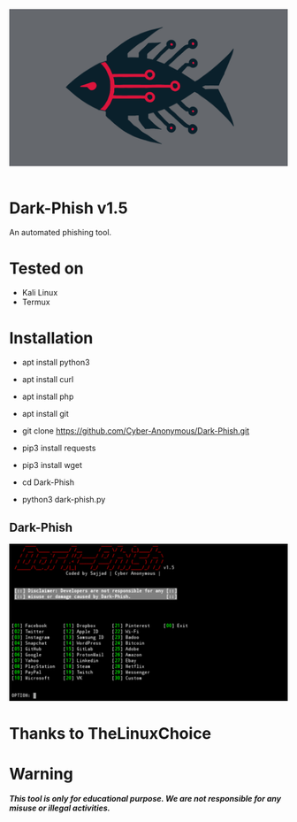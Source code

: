 <center><img src="core/logo.png"/><br><br></center>

# Dark-Phish v1.5
An automated phishing tool.

# Tested on
- Kali Linux
- Termux

# Installation

* apt install python3

* apt install curl

* apt install php

* apt install git

* git clone https://github.com/Cyber-Anonymous/Dark-Phish.git

* pip3 install requests

* pip3 install wget

* cd Dark-Phish

* python3 dark-phish.py

## Dark-Phish
![](core/image.png)

# Thanks to TheLinuxChoice

# Warning
***This tool is only for educational purpose. We are not responsible for any misuse or illegal activities.***
